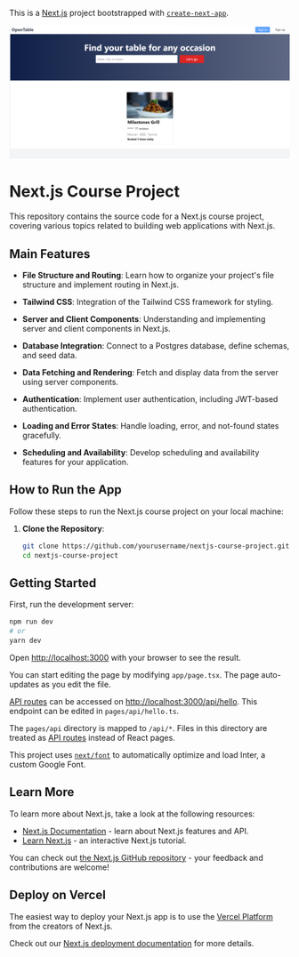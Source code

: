 This is a [Next.js](https://nextjs.org/) project bootstrapped with [`create-next-app`](https://github.com/vercel/next.js/tree/canary/packages/create-next-app).

![Open Table ](https://github.com/thevargheseshibu/opentablenextjs/blob/main/images/Home.png)

# Next.js Course Project

This repository contains the source code for a Next.js course project, covering various topics related to building web applications with Next.js.

## Main Features

- **File Structure and Routing**: Learn how to organize your project's file structure and implement routing in Next.js.

- **Tailwind CSS**: Integration of the Tailwind CSS framework for styling.

- **Server and Client Components**: Understanding and implementing server and client components in Next.js.

- **Database Integration**: Connect to a Postgres database, define schemas, and seed data.

- **Data Fetching and Rendering**: Fetch and display data from the server using server components.

- **Authentication**: Implement user authentication, including JWT-based authentication.

- **Loading and Error States**: Handle loading, error, and not-found states gracefully.

- **Scheduling and Availability**: Develop scheduling and availability features for your application.

## How to Run the App

Follow these steps to run the Next.js course project on your local machine:

1. **Clone the Repository**:

   ```bash
   git clone https://github.com/yourusername/nextjs-course-project.git
   cd nextjs-course-project


## Getting Started

First, run the development server:

```bash
npm run dev
# or
yarn dev
```

Open [http://localhost:3000](http://localhost:3000) with your browser to see the result.

You can start editing the page by modifying `app/page.tsx`. The page auto-updates as you edit the file.

[API routes](https://nextjs.org/docs/api-routes/introduction) can be accessed on [http://localhost:3000/api/hello](http://localhost:3000/api/hello). This endpoint can be edited in `pages/api/hello.ts`.

The `pages/api` directory is mapped to `/api/*`. Files in this directory are treated as [API routes](https://nextjs.org/docs/api-routes/introduction) instead of React pages.

This project uses [`next/font`](https://nextjs.org/docs/basic-features/font-optimization) to automatically optimize and load Inter, a custom Google Font.

## Learn More

To learn more about Next.js, take a look at the following resources:

- [Next.js Documentation](https://nextjs.org/docs) - learn about Next.js features and API.
- [Learn Next.js](https://nextjs.org/learn) - an interactive Next.js tutorial.

You can check out [the Next.js GitHub repository](https://github.com/vercel/next.js/) - your feedback and contributions are welcome!

## Deploy on Vercel

The easiest way to deploy your Next.js app is to use the [Vercel Platform](https://vercel.com/new?utm_medium=default-template&filter=next.js&utm_source=create-next-app&utm_campaign=create-next-app-readme) from the creators of Next.js.

Check out our [Next.js deployment documentation](https://nextjs.org/docs/deployment) for more details.
